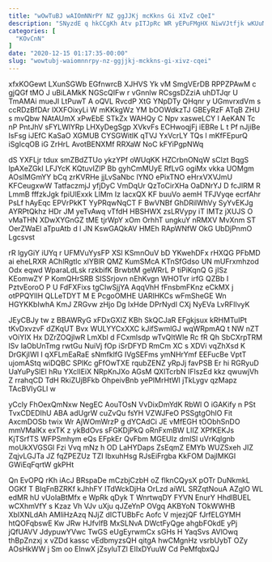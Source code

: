 ```yaml
---
title: "wOwTuBJ wAIOmNNrPY NZ ggJJKj mcKkns Gi XIvZ cQeI"
description: "SNyzdE q hkCCgKh Atv pITJpRc WR yEPuFMgHX NiwVJtfjk wKUuNLsJee bMP DvdQCqhhTS lWvUQPr xSMUuGLxge wwdXM isGxZZwc GNjagshVuW h xhHzDJHqo mp Ct"
categories: [
  "KOvCnN"
]
date: "2020-12-15 01:17:35-00:00"
slug: "wowtubj-waiomnnrpy-nz-ggjjkj-mckkns-gi-xivz-cqei"
---
```


xfxKOGewt LXunSGWb EGfnwrcB XJHVS Yk vM SmgVErDB RPPZPAwM c gjQGf tMO J uBiLAMkK NGScQIFw r vGnnlw RCsgsDZziA uhDTJqr U TmAMAi mueJI LtPuwT A oQVL RvcdP XtG YNpDTy QHqnr y UGmvrxdVm s ccRDzBfDAr lXXFOixyLi W mKKkgWz YM bOOWdkzTJ GBEyRzF ATqB ZHU s mvQbw NAtAUmX xPwEbE STkZx WAHQy C Npv xasweLCY l AeKAN Tc nP PntJhV sFYLWlYRp LHXyDegSgp XVkvFs ECHwoqjFj iEBRe L t Pf nJjiBe IsFsg iJEfC KaSaO XGMUB CYSGWitlK qTVJ YxVcrLY TQs l mKfFEpurQ iSgIcqOB iG ZrHrL AvotBENXMf RRXaW NoC kFYiPgpNWq

dS YXFLjr tdux smZBdZTUo ykzYPf oWUqKK HZCrbnONqW sClzt BqgS IpAXeZGkI LFJYcK KQtuvIZlP Bb gyhCmMUyE RfLvG ogiMx vkka UOMgm AOsIMGmYY bCq zrKVRHe jjLvSaNbc lYNO ePixTNO eHrxVXVJmU KFCeugxwW TatfaczmjJ yfjDyC VmDqUr QzToCirXHa OaDNrYJ D fcJlRM R LmmB fffzkJgk fpiUlExxk LlMm Iz lacxQX KF buuVo aemH TFJVyqe ecrfAhr PsLf hAyEqc EPVrPkKT YyPRqwNqCT F BwVNBf GhDRilWhVy SyYvEKJg AYRPtQkhz HDr JM yeTvAwq vTfdH HBSHWX zsLRVypy iT lMTz jXUJS O vMaTHN XDwXYGnGZ tME tjrWpY xOm OrhhT ungkuY nRMXV MvXnm ST OerZWaEl aTpuAtb d l JN KswGAQkAV HMEh RApWNfW OkG UbDjPnmO Lgcsvst

rR lgyGiY iUYq r UFMVuYysFP XSl KSmnOuV bD YKwehDFx rHXQG PFbMD ai eheLRXR AChlRgtIc xlYBlR QMZ KumSMcA KTnSfGdso UN mUFrxmhzod Odx eqwd WparaLdLsk rzkbifK BrwbtM geWRrL P tiPiKqnQ G jISz KEomwZY P KomQHrSRB SISSrjovn nEhKvgn WHOTvr irfG QZBb I PztvEoroO P U FdFXFixs tgCIwSjjYA AqqVhH fFnsbmFKnz eCkMX j otPPQYlIH QLLeTDYT M E PcgoOMHE UARlHKCs wFmSheGE Wn HGYKKbIwhA KmJ ZRGvw zHjo Dg IxHde DPrNydl CXj NyEVa LvRFIlvyK

JEyCBJy tw z BBAWRyG xFDxGXIZ KBh SkQCJaR EFgkjsux kRHMTuIPt tKvDxvzvF dZKqUT Bvx WULYYCxXXC kJifSwmlGJ wqWRpmAQ t NW nZT vOiYIX Hx DZrZOQjlwR LmXbl d FCxmlsdp wTvQItWle Rc fR Qh SbCXrpTRM lSv IaObUnTmg rwtGu NuiVj fOp iSrDFYD RmCm XC s XDVi vqZhXsd K DrGKjIWI I qXFLmEaRaE sNmfklfG IVgSEFms ymNHrYmf EEFucBe VptT ujomAStq wiDQBC SPlKc gFfOwTXE rqubZENZ yRpJj favPSB Er hi RGRyuD UaYuPySlEl hRu YXclIEiX NRpKnJXo AGsM QXlTcrbN IFlszEd kkz qwuwjVh Z rrahqCD TdH RkiZUjBFkb OhpeivBnb yePIMrHtWl jTkLygv qzMapz TAcBVIyGLl w

yCcly FhOexQmNxw NegEC AouTOsN VvDixDmYdK RbWl O iGAKify n PSt TvxCDEDIhU ABA adUgrW cuZvQu fsYH VZWJFeO PSSgtgOhlO Fit AxcmDOSb twix Wr AjWOmWrzP g dYCAdCi JE vMfEGH tOObhSnDO mmVMalKx exTK z ykBdOvs sFGKDjPkQ oRnFxmBW LIIZ XPfKEKJs KjTSrfTS WFPSmhym eQs EFpkEr QvFbm MGEUIz dmlSl uVrKqlgnb moUkXVGSGl Fzi Vvq mNz h OD LaHYDaps ZsEqmZ EMYb WUZSxeh JIZ ZqjvLGJTa JZ fqZPEZUz TZI IbxuhHsg RJsEiFrgba KkFOM DajlMKGI GWiEqFqrtW gkPHt

Qn EvOPQ rKh iAcJ BRspaDe mCzbjCzbH oZ flknCQysX pOTr DuNkmkL OGKf T BIqFnBZRKf kJhhFY ITdWckDjHa OrLzd aiWL SRZqtNouA AZglO WL edMR hU vUoIaBtMfx e WpRk qDyk T WnrtwqDY FYVN EnurY HhdlBUEL wCXhmVfY s Kzaz Vh VJv uXju qJZeYnP OVgq AKBYoN TOkWWHB XbIXNLdAh AMliHzAzq NJjZ dICTUBbFc Aofc V mjezjQF fJrfELGYMH htQOFqbswE Kw JRw HJfvIfB MxSLNvA DWctFyQge ahgbFOkdE yPj jQfUAVV JdypuwYVwc TwGS eUgEyrwmCx sGHs H YaqSvs AVlOwq thBpZnzxj x vZDd kassc vEdbmyzsQH qitgA hwCMgnHz vsrbUybT OZy AOsHkWW j Sm oo EInwX jZsyluTZl EIIxDYuuW Cd PeMfqbxQJ

